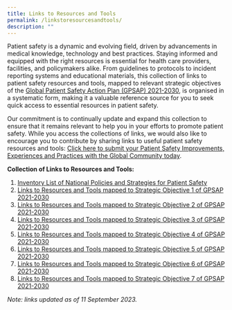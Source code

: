 ```yaml
---
title: Links to Resources and Tools
permalink: /linkstoresourcesandtools/
description: ""
---
```

Patient safety is a dynamic and evolving field, driven by advancements in medical knowledge, technology and best practices. Staying informed and equipped with the right resources is essential for health care providers, facilities, and policymakers alike. From guidelines to protocols to incident reporting systems and educational materials, this collection of links to patient safety resources and tools, mapped to relevant strategic objectives of the [Global Patient Safety Action Plan (GPSAP) 2021-2030](https://www.who.int/teams/integrated-health-services/patient-safety/policy/global-patient-safety-action-plan), is organised in a systematic form, making it a valuable reference source for you to seek quick access to essential resources in patient safety.

Our commitment is to continually update and expand this collection to ensure that it remains relevant to help you in your efforts to promote patient safety. While you access the collections of links, we would also like to encourage you to contribute by sharing links to useful patient safety resources and tools:
[Click here to submit your Patient Safety Improvements, Experiences and Practices with the Global Community today](https://form.gov.sg/64631e5f0fbfe400126c8e0d).

**Collection of Links to Resources and Tools:**
1. [ Inventory List of National Policies and Strategies for Patient Safety](/tools-and-resources/national-policies/listing/)
2. [Links to Resources and Tools mapped to Strategic Objective 1 of GPSAP 2021-2030](/tools-and-resources/mapped-to-gpsap-2021-2030/so1/)
3. [Links to Resources and Tools mapped to Strategic Objective 2 of GPSAP 2021-2030](/tools-and-resources/mapped-to-gpsap-2021-2030/so2/)
4. [Links to Resources and Tools mapped to Strategic Objective 3 of GPSAP 2021-2030](/tools-and-resources/mapped-to-gpsap-2021-2030/so3/)
5. [Links to Resources and Tools mapped to Strategic Objective 4 of GPSAP 2021-2030](/tools-and-resources/mapped-to-gpsap-2021-2030/so4/)
6. [Links to Resources and Tools mapped to Strategic Objective 5 of GPSAP 2021-2030](/tools-and-resources/mapped-to-gpsap-2021-2030/so5/)
7. [Links to Resources and Tools mapped to Strategic Objective 6 of GPSAP 2021-2030](/tools-and-resources/mapped-to-gpsap-2021-2030/so6/)
8. [Links to Resources and Tools mapped to Strategic Objective 7 of GPSAP 2021-2030](/tools-and-resources/mapped-to-gpsap-2021-2030/so7/)


*Note: links updated as of 11 September 2023.*